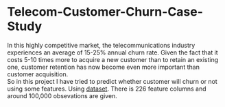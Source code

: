 # Telecom-Customer-Churn-Case-Study 
In this highly competitive market, the telecommunications industry experiences an average of 15-25% annual churn rate. Given the fact that it costs 5-10 times more to acquire a new customer than to retain an existing one, customer retention has now become even more important than customer acquisition.  
So in this project I have tried to predict whether customer will churn or not using some features. Using [dataset](https://github.com/jajinkya/Telecom-Customer-Churn-Case-Study/blob/main/telecom_churn_data.rar). There is 226 feature columns and around 100,000 obsevations are given. 
